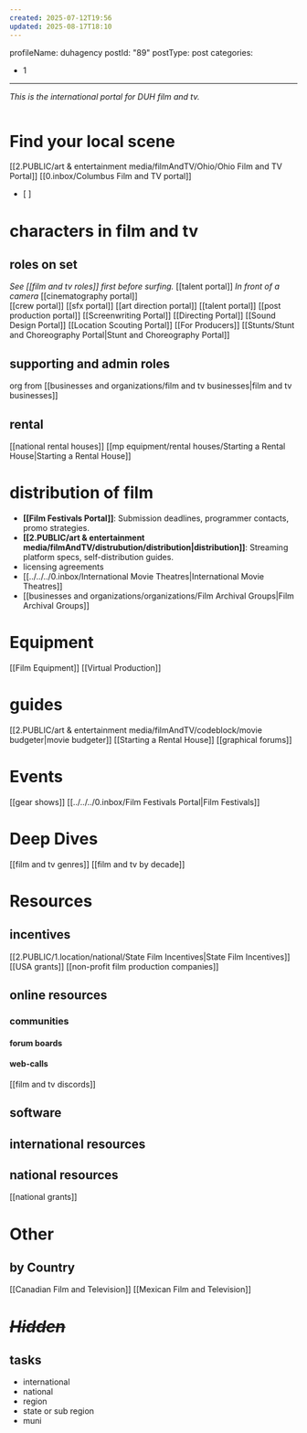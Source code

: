 ```yaml
---
created: 2025-07-12T19:56
updated: 2025-08-17T18:10
---
```

profileName: duhagency
postId: "89"
postType: post
categories:
  - 1
---
*This is the international portal for DUH film and tv.*
```table-of-contents
```
# Find your local scene
[[2.PUBLIC/art & entertainment media/filmAndTV/Ohio/Ohio Film and TV Portal]]
[[0.inbox/Columbus Film and TV portal]]
- [ ] 
# characters in film and tv
## roles on set
*See [[film and tv roles]] first before surfing.*
[[talent portal]] *In front of a camera*
[[cinematography portal]]   
[[crew portal]]
[[sfx portal]]
[[art direction portal]]
[[talent portal]]
[[post production portal]]
[[Screenwriting Portal]]
[[Directing Portal]]
[[Sound Design Portal]]
[[Location Scouting Portal]]
[[For Producers]]
[[Stunts/Stunt and Choreography Portal|Stunt and Choreography Portal]]
## supporting and admin roles
org from [[businesses and organizations/film and tv businesses|film and tv businesses]]
## rental
[[national rental houses]]
[[mp equipment/rental houses/Starting a Rental House|Starting a Rental House]]
# distribution of film
- **[[Film Festivals Portal]]**: Submission deadlines, programmer contacts, promo strategies.
- **[[2.PUBLIC/art & entertainment media/filmAndTV/distrubution/distribution|distribution]]**: Streaming platform specs, self-distribution guides.
- licensing agreements
- [[../../../0.inbox/International Movie Theatres|International Movie Theatres]]
- [[businesses and organizations/organizations/Film Archival Groups|Film Archival Groups]]
# Equipment
[[Film Equipment]]
[[Virtual Production]]
# guides
[[2.PUBLIC/art & entertainment media/filmAndTV/codeblock/movie budgeter|movie budgeter]]
[[Starting a Rental House]]
[[graphical forums]]
# Events
[[gear shows]]
[[../../../0.inbox/Film Festivals Portal|Film Festivals]]

# Deep Dives
[[film and tv genres]]
[[film and tv by decade]]
# Resources
## incentives
[[2.PUBLIC/1.location/national/State Film Incentives|State Film Incentives]]
[[USA grants]]
[[non-profit film production companies]]
## online resources

### communities
#### forum boards
#### web-calls
[[film and tv discords]]
## software

## international resources

## national resources
[[national grants]]
# Other
## by Country
[[Canadian Film and Television]]
[[Mexican Film and Television]]
# *~~Hidden~~*
## tasks
- international
- national
- region
- state or sub region
- muni